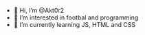 - 👋 Hi, I’m @Akt0r2
- 👀 I’m interested in footbal and programming
- 🌱 I’m currently learning JS, HTML and CSS

<!---
Akt0r2/Akt0r2 is a ✨ special ✨ repository because its `README.md` (this file) appears on your GitHub profile.
You can click the Preview link to take a look at your changes.
--->

